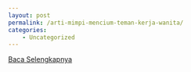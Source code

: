 ```yaml
---
layout: post
permalink: /arti-mimpi-mencium-teman-kerja-wanita/
categories:
    - Uncategorized
---
```


[Baca Selengkapnya](/05)